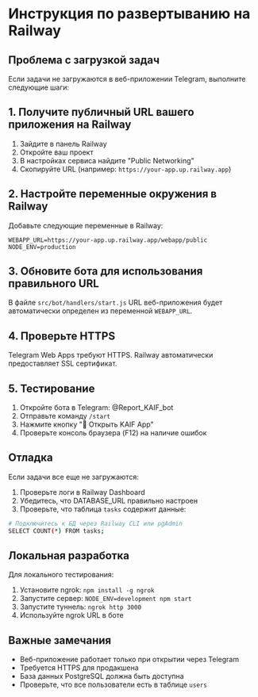# Инструкция по развертыванию на Railway

## Проблема с загрузкой задач

Если задачи не загружаются в веб-приложении Telegram, выполните следующие шаги:

## 1. Получите публичный URL вашего приложения на Railway

1. Зайдите в панель Railway
2. Откройте ваш проект
3. В настройках сервиса найдите "Public Networking"
4. Скопируйте URL (например: `https://your-app.up.railway.app`)

## 2. Настройте переменные окружения в Railway

Добавьте следующие переменные в Railway:

```
WEBAPP_URL=https://your-app.up.railway.app/webapp/public
NODE_ENV=production
```

## 3. Обновите бота для использования правильного URL

В файле `src/bot/handlers/start.js` URL веб-приложения будет автоматически определен из переменной `WEBAPP_URL`.

## 4. Проверьте HTTPS

Telegram Web Apps требуют HTTPS. Railway автоматически предоставляет SSL сертификат.

## 5. Тестирование

1. Откройте бота в Telegram: @Report_KAIF_bot
2. Отправьте команду `/start`
3. Нажмите кнопку "🚀 Открыть KAIF App"
4. Проверьте консоль браузера (F12) на наличие ошибок

## Отладка

Если задачи все еще не загружаются:

1. Проверьте логи в Railway Dashboard
2. Убедитесь, что DATABASE_URL правильно настроен
3. Проверьте, что таблица `tasks` содержит данные:

```bash
# Подключитесь к БД через Railway CLI или pgAdmin
SELECT COUNT(*) FROM tasks;
```

## Локальная разработка

Для локального тестирования:

1. Установите ngrok: `npm install -g ngrok`
2. Запустите сервер: `NODE_ENV=development npm start`
3. Запустите туннель: `ngrok http 3000`
4. Используйте ngrok URL в боте

## Важные замечания

- Веб-приложение работает только при открытии через Telegram
- Требуется HTTPS для продакшена
- База данных PostgreSQL должна быть доступна
- Проверьте, что все пользователи есть в таблице `users`